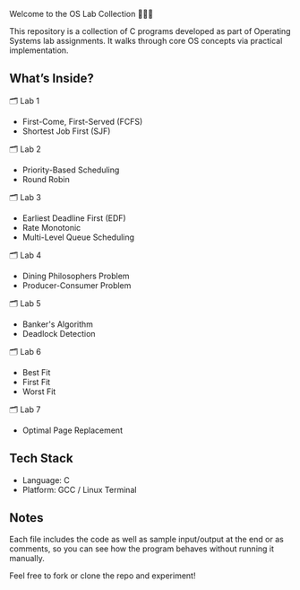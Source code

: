 Welcome to the OS Lab Collection 👨‍💻🧠

This repository is a collection of C programs developed as part of Operating Systems lab assignments. It walks through core OS concepts via practical implementation.

What’s Inside?
--------------

🗂 Lab 1  
- First-Come, First-Served (FCFS)  
- Shortest Job First (SJF)

🗂 Lab 2  
- Priority-Based Scheduling  
- Round Robin

🗂 Lab 3  
- Earliest Deadline First (EDF)  
- Rate Monotonic  
- Multi-Level Queue Scheduling

🗂 Lab 4  
- Dining Philosophers Problem  
- Producer-Consumer Problem

🗂 Lab 5  
- Banker's Algorithm  
- Deadlock Detection

🗂 Lab 6  
- Best Fit  
- First Fit  
- Worst Fit

🗂 Lab 7  
- Optimal Page Replacement

Tech Stack
----------
- Language: C
- Platform: GCC / Linux Terminal

Notes
-----
Each file includes the code as well as sample input/output at the end or as comments, so you can see how the program behaves without running it manually.

Feel free to fork or clone the repo and experiment!
